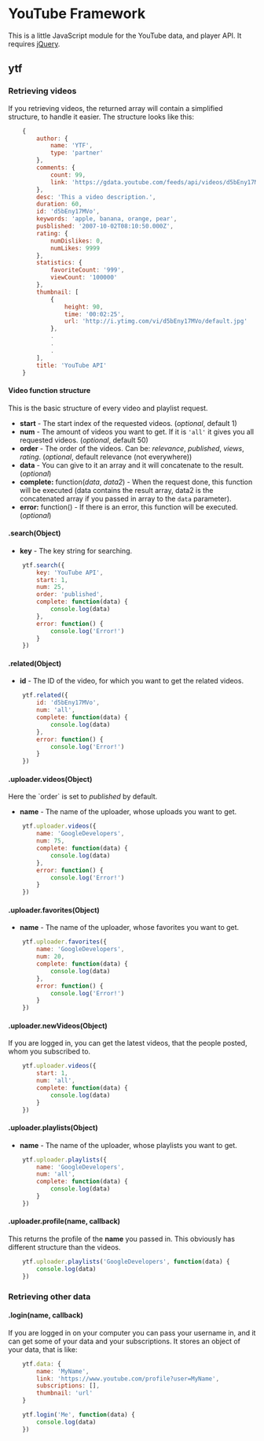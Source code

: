 <h1>YouTube Framework</h1>

This is a little JavaScript module for the YouTube data, and player API. It requires [jQuery](https://github.com/jquery/jquery). 

<h2>ytf</h2>

<h3>Retrieving videos</h3>

If you retrieving videos, the returned array will contain a simplified structure, to handle it easier. The structure looks like this:

``` js
	{
		author: {
			name: 'YTF',
			type: 'partner'
		},
		comments: {
			count: 99,
			link: 'https://gdata.youtube.com/feeds/api/videos/d5bEny17MVo/comments?v=2.1'
		},
		desc: 'This a video description.',
		duration: 60,
		id: 'd5bEny17MVo',
		keywords: 'apple, banana, orange, pear',
		pusblished: '2007-10-02T08:10:50.000Z',
		rating: {
			numDislikes: 0,
			numLikes: 9999
		},
		statistics: {
			favoriteCount: '999',
			viewCount: '100000'
		},
		thumbnail: [
			{
				height: 90,
				time: '00:02:25',
				url: 'http://i.ytimg.com/vi/d5bEny17MVo/default.jpg'
			},
			.
			.
			.
		],
		title: 'YouTube API'
	}
```

<h4>Video function structure</h4>

This is the basic structure of every video and playlist request.

* <b>start</b> - The start index of the requested videos. (<i>optional</i>, default 1)
* <b>num</b> - The amount of videos you want to get. If it is `'all'` it gives you all requested videos. (<i>optional</i>, default 50)
* <b>order</b> - The order of the videos. Can be: <i>relevance</i>, <i>published</i>, <i>views</i>, <i>rating</i>.  (<i>optional</i>, default relevance (not everywhere))
* <b>data</b> - You can give to it an array and it will concatenate to the result. (<i>optional</i>)
* <b>complete:</b> function(<i>data</i>, <i>data2</i>) - When the request done, this function will be executed (data contains the result array, data2 is the concatenated array if you passed in array to the `data` parameter).
* <b>error:</b> function() - If there is an error, this function will be executed. (<i>optional</i>)

<h4>.search(Object)</h4>

* <b>key</b> - The key string for searching.

``` js
	ytf.search({
		key: 'YouTube API',
		start: 1,
		num: 25,
		order: 'published',
		complete: function(data) {
			console.log(data)
		},
		error: function() {
			console.log('Error!')
		}
	})
```

<h4>.related(Object)</h4>

* <b>id</b> - The ID of the video, for which you want to get the related videos.

``` js
	ytf.related({
		id: 'd5bEny17MVo',
		num: 'all',
		complete: function(data) {
			console.log(data)
		},
		error: function() {
			console.log('Error!')
		}
	})
```

<h4>.uploader.videos(Object)</h4>
Here the `order` is set to <i>published</i> by default.

* <b>name</b> - The name of the uploader, whose uploads you want to get.

``` js
	ytf.uploader.videos({
		name: 'GoogleDevelopers',
		num: 75,
		complete: function(data) {
			console.log(data)
		},
		error: function() {
			console.log('Error!')
		}
	})
```

<h4>.uploader.favorites(Object)</h4>

* <b>name</b> - The name of the uploader, whose favorites you want to get.

``` js
	ytf.uploader.favorites({
		name: 'GoogleDevelopers',
		num: 20,
		complete: function(data) {
			console.log(data)
		},
		error: function() {
			console.log('Error!')
		}
	})
```

<h4>.uploader.newVideos(Object)</h4>
If you are logged in, you can get the latest videos, that the people posted, whom you subscribed to.

``` js
	ytf.uploader.videos({
		start: 1,
		num: 'all',
		complete: function(data) {
			console.log(data)
		}
	})
```

<h4>.uploader.playlists(Object)</h4>

* <b>name</b> - The name of the uploader, whose playlists you want to get.

``` js
	ytf.uploader.playlists({
		name: 'GoogleDevelopers',
		num: 'all',
		complete: function(data) {
			console.log(data)
		}
	})
```

<h4>.uploader.profile(name, callback)</h4>
This returns the profile of the <b>name</b> you passed in. This obviously has different structure than the videos.

``` js
	ytf.uploader.playlists('GoogleDevelopers', function(data) {
		console.log(data)
	})
```

<h3>Retrieving other data</h3>

<h4>.login(name, callback)</h4>

If you are logged in on your computer you can pass your username in, and it can get some of your data and your subscriptions. It stores an object of your data, that is like:

``` js
	ytf.data: {
		name: 'MyName',
		link: 'https://www.youtube.com/profile?user=MyName',
		subscriptions: [],
		thumbnail: 'url'
	}
```

``` js
	ytf.login('Me', function(data) {
		console.log(data)
	})
```